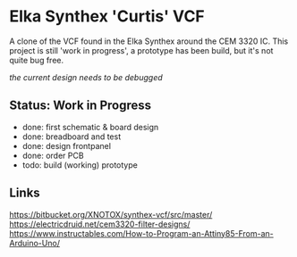# Elka Synthex 'Curtis' VCF

A clone of the VCF found in the Elka Synthex around the CEM 3320 IC. This project is still 'work in progress', a
prototype has been build, but it's not quite bug free. 

_the current design needs to be debugged_

## Status: Work in Progress

- done: first schematic & board design
- done: breadboard and test
- done: design frontpanel
- done: order PCB 
- todo: build (working) prototype

## Links

https://bitbucket.org/XNOTOX/synthex-vcf/src/master/ 
https://electricdruid.net/cem3320-filter-designs/ 
https://www.instructables.com/How-to-Program-an-Attiny85-From-an-Arduino-Uno/ 

